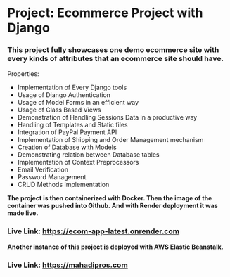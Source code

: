 # Project: Ecommerce Project with Django 
### **This project fully showcases one demo ecommerce site with every kinds of attributes that an ecommerce site should have.**

Properties: 
- Implementation of Every Django tools 
- Usage of Django Authentication  
- Usage of Model Forms in an efficient way 
- Usage of Class Based Views 
- Demonstration of Handling Sessions Data in a productive way 
- Handling of Templates and Static files 
- Integration of PayPal Payment API 
- Implementation of Shipping and Order Management mechanism 
- Creation of Database with Models 
- Demonstrating relation between Database tables 
- Implementation of Context Preprocessors 
- Email Verification 
- Password Management 
- CRUD Methods Implementation 

**The project is then containerized with Docker. Then the image of the container was pushed into Github. And with Render deployment it was made live.** 
### Live Link: https://ecom-app-latest.onrender.com 
**Another instance of this project is deployed with AWS Elastic Beanstalk.** 
### Live Link: https://mahadipros.com 
